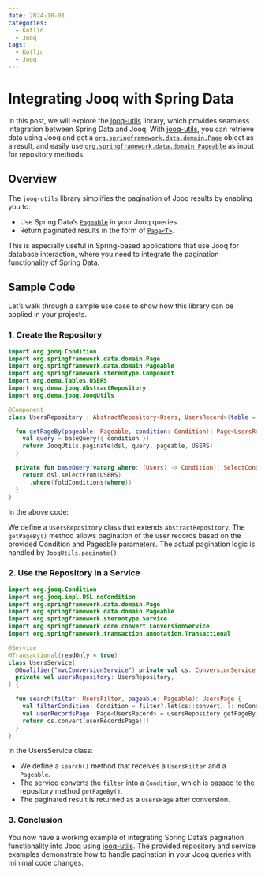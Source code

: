 ```yaml
---
date: 2024-10-01
categories:
  - Kotlin
  - Jooq
tags:
  - Kotlin
  - Jooq
---
```


# Integrating Jooq with Spring Data

In this post, we will explore the [jooq-utils] library, which provides seamless integration between Spring Data and
Jooq. With [jooq-utils], you can retrieve data using Jooq and get a [`org.springframework.data.domain.Page`](https://docs.spring.io/spring-data/commons/docs/current/api/org/springframework/data/domain/Page.html)
object as a
result, and easily use [`org.springframework.data.domain.Pageable`](https://docs.spring.io/spring-data/commons/docs/current/api/org/springframework/data/domain/Pageable.html)
as input for repository methods.

<!-- more -->

## Overview

The `jooq-utils` library simplifies the pagination of Jooq results by enabling you to:

- Use Spring Data’s [`Pageable`](https://docs.spring.io/spring-data/commons/docs/current/api/org/springframework/data/domain/Pageable.html)
  in your Jooq queries.
- Return paginated results in the form of [`Page<T>`](https://docs.spring.io/spring-data/commons/docs/current/api/org/springframework/data/domain/Page.html).

This is especially useful in Spring-based applications that use Jooq for database interaction, where you need to
integrate the pagination functionality of Spring Data.

## Sample Code

Let’s walk through a sample use case to show how this library can be applied in your projects.

### 1. Create the Repository

```kotlin
import org.jooq.Condition
import org.springframework.data.domain.Page
import org.springframework.data.domain.Pageable
import org.springframework.stereotype.Component
import org.dema.Tables.USERS
import org.dema.jooq.AbstractRepository
import org.dema.jooq.JooqUtils

@Component
class UsersRepository : AbstractRepository<Users, UsersRecord>(table = USERS) {

  fun getPageBy(pageable: Pageable, condition: Condition): Page<UsersRecord> {
    val query = baseQuery({ condition })
    return JooqUtils.paginate(dsl, query, pageable, USERS)
  }

  private fun baseQuery(vararg where: (Users) -> Condition): SelectConditionStep<UsersRecord> {
    return dsl.selectFrom(USERS)
      .where(foldConditions(where))
  }
}
```

In the above code:

We define a `UsersRepository` class that extends `AbstractRepository`.
The `getPageBy()` method allows pagination of the user records based on the provided Condition and Pageable parameters.
The actual pagination logic is handled by `JooqUtils.paginate()`.

### 2. Use the Repository in a Service

```kotlin
import org.jooq.Condition
import org.jooq.impl.DSL.noCondition
import org.springframework.data.domain.Page
import org.springframework.data.domain.Pageable
import org.springframework.stereotype.Service
import org.springframework.core.convert.ConversionService
import org.springframework.transaction.annotation.Transactional

@Service
@Transactional(readOnly = true)
class UsersService(
  @Qualifier("mvcConversionService") private val cs: ConversionService,
  private val usersRepository: UsersRepository,
) {

  fun search(filter: UsersFilter, pageable: Pageable): UsersPage {
    val filterCondition: Condition = filter?.let(cs::convert) ?: noCondition()
    val userRecordsPage: Page<UsersRecord> = usersRepository.getPageBy(pageable, filterCondition)
    return cs.convert(userRecordsPage)!!
  }
}
```

In the UsersService class:

* We define a `search()` method that receives a `UsersFilter` and a `Pageable`.
* The service converts the `filter` into a `Condition`, which is passed to the repository method `getPageBy()`.
* The paginated result is returned as a `UsersPage` after conversion.

### 3. Conclusion

You now have a working example of integrating Spring Data’s pagination functionality into Jooq using [jooq-utils]. The
provided repository and service examples demonstrate how to handle pagination in your Jooq queries with minimal code
changes.

[jooq-utils]: https://github.com/denis-markushin/common-libs/tree/main/jooq-utils
